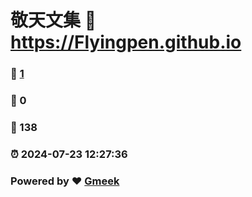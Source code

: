 # 敬天文集 :link: https://Flyingpen.github.io 
### :page_facing_up: [1](https://Flyingpen.github.io/tag.html) 
### :speech_balloon: 0 
### :hibiscus: 138 
### :alarm_clock: 2024-07-23 12:27:36 
### Powered by :heart: [Gmeek](https://github.com/Meekdai/Gmeek)
